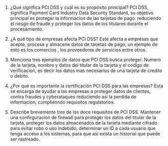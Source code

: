 1.	¿Qué significa PCI DSS y cuál es su propósito principal?
PCI DSS, significa Payment Card Industry Data Security Standard, su objetivo principal es proteger la informacion de las tarjetas de pago. reduciendo el riesgo de fraude y proteger los datos de los titulares durante el procesamiento.

2.	¿A qué tipo de empresas afecta PCI DSS? 
Este afecta a empresas que acepte, procese y almacene datos de tarjetas de pago, un ejemplo de esto es los comercios , los proveedores de servicios entre otros.

3.	Menciona tres ejemplos de datos que PCI DSS busca proteger. 
Numero de la tarjeta, nombre y datos del titular de la tarjeta y el codigo de verificacion, es decir los datos mas necesarios de una tarjeta de credito o debito.

4.	¿Por qué es importante la certificación PCI DSS para las empresas?
Esta se encarga de ayudar a las empresas a proteger datos de clientes, contra fraudes y cyberataques reduciendo asi la perdida de informacion, cumplienndo requisitos regulatorios.

5.	Describe brevemente tres de los doce requisitos de PCI DSS.
Mantener una confirguracion de firewall para proteger los datos del titular de la tarjeta, proteger los datos almacenados de la tarjeta mediante cifrado para evitar robo o uso indebido, determinar un ID a cada usuario que tenga acceso a los sistemas, para que asi exista un historial que puede ser rastreado.
